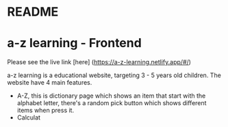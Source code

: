 # README

# a-z learning - Frontend
Please see the live link [here] (https://a-z-learning.netlify.app/#/)

a-z learning is a educational website, targeting 3 - 5 years old children. The website have 4 main features. 
- A-Z, this is dictionary page which shows an item that start with the alphabet letter, there's a random pick button which shows different items when press it. 
- Calculat